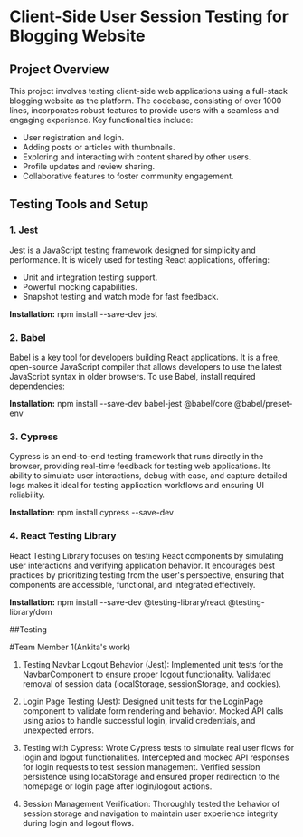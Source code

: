 # Client-Side User Session Testing for Blogging Website

## Project Overview

This project involves testing client-side web applications using a full-stack blogging website as the platform. The codebase, consisting of over 1000 lines, incorporates robust features to provide users with a seamless and engaging experience. Key functionalities include:

- User registration and login.
- Adding posts or articles with thumbnails.
- Exploring and interacting with content shared by other users.
- Profile updates and review sharing.
- Collaborative features to foster community engagement.

## Testing Tools and Setup

### 1. **Jest**
Jest is a JavaScript testing framework designed for simplicity and performance. It is widely used for testing React applications, offering:

- Unit and integration testing support.
- Powerful mocking capabilities.
- Snapshot testing and watch mode for fast feedback.

**Installation:**
npm install --save-dev jest

### 2. **Babel**
Babel is a key tool for developers building React applications. It is a free, open-source JavaScript compiler that allows developers to use the latest JavaScript syntax in older browsers. To use Babel, install required dependencies:

**Installation:**
npm install --save-dev babel-jest @babel/core @babel/preset-env

### 3. **Cypress**
Cypress is an end-to-end testing framework that runs directly in the browser, providing real-time feedback for testing web applications. Its ability to simulate user interactions, debug with ease, and capture detailed logs makes it ideal for testing application workflows and ensuring UI reliability.

**Installation:**
npm install cypress --save-dev

### 4. **React Testing Library**
React Testing Library focuses on testing React components by simulating user interactions and verifying application behavior. It encourages best practices by prioritizing testing from the user's perspective, ensuring that components are accessible, functional, and integrated effectively.

**Installation:**
npm install --save-dev @testing-library/react @testing-library/dom

##Testing

#Team Member 1(Ankita's work)
1. Testing Navbar Logout Behavior (Jest):
    Implemented unit tests for the NavbarComponent to ensure proper logout functionality.
    Validated removal of session data (localStorage, sessionStorage, and cookies).

2. Login Page Testing (Jest):
    Designed unit tests for the LoginPage component to validate form rendering and behavior.
    Mocked API calls using axios to handle successful login, invalid credentials, and unexpected errors.

3. Testing with Cypress:
    Wrote Cypress tests to simulate real user flows for login and logout functionalities.
    Intercepted and mocked API responses for login requests to test session management.
    Verified session persistence using localStorage and ensured proper redirection to the homepage or login page after login/logout actions.

4. Session Management Verification:
    Thoroughly tested the behavior of session storage and navigation to maintain user experience integrity during login and logout flows.
    

